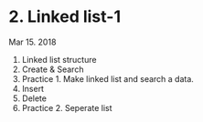 # 2. Linked list-1

Mar 15. 2018

1. Linked list structure
2. Create & Search
3. Practice 1. Make linked list and search a data.  
4. Insert
5. Delete
6. Practice 2. Seperate list
